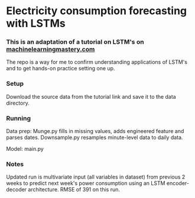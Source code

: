 # Electricity consumption forecasting with LSTMs

### This is an adaptation of a tutorial on LSTM's on [machinelearningmastery.com](https://machinelearningmastery.com/how-to-develop-lstm-models-for-multi-step-time-series-forecasting-of-household-power-consumption/#comment-494688)
The repo is a way for me to confirm understanding applications of LSTM's and to get hands-on practice setting one up.

### Setup
Download the source data from the tutorial link and save it to the data directory.

### Running

Data prep:
Munge.py fills in missing values, adds engineered feature and parses dates.
Downsample.py resamples minute-level data to daily data.

Model:
main.py 

### Notes
Updated run is multivariate input (all variables in dataset) from previous 2 weeks to predict next week's power consumption
using an LSTM encoder-decoder architecture.
RMSE of 391 on this run.  

